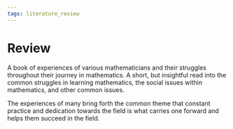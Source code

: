 ```yaml
---
tags: literature_review
---
```


# Review

A book of experiences of various mathematicians and their struggles throughout their journey in mathematics. A short, but insightful read into the common struggles in learning mathematics, the social issues within mathematics, and other common issues.

The experiences of many bring forth the common theme that constant practice and dedication towards the field is what carries one forward and helps them succeed in the field.